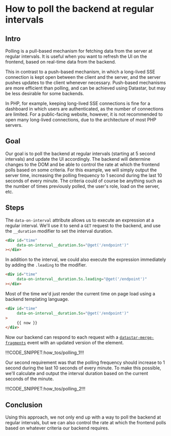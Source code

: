 # How to poll the backend at regular intervals

## Intro

Polling is a pull-based mechanism for fetching data from the server at regular intervals. It is useful when you want to refresh the UI on the frontend, based on real-time data from the backend. 

This in contrast to a push-based mechanism, in which a long-lived SSE connection is kept open between the client and the server, and the server pushes updates to the client whenever necessary. Push-based mechanisms are more efficient than polling, and can be achieved using Datastar, but may be less desirable for some backends.

In PHP, for example, keeping long-lived SSE connections is fine for a dashboard in which users are authenticated, as the number of connections are limited. For a public-facing website, however, it is not recommended to open many long-lived connections, due to the architecture of most PHP servers.

## Goal

Our goal is to poll the backend at regular intervals (starting at 5 second intervals) and update the UI accordingly. The backend will determine changes to the DOM and be able to control the rate at which the frontend polls based on some criteria. For this example, we will simply output the server time, increasing the polling frequency to 1 second during the last 10 seconds of every minute. The criteria could of course be anything such as the number of times previously polled, the user's role, load on the server, etc.

## Steps

The `data-on-interval` attribute allows us to execute an expression at a regular interval. We'll use it to send a `GET` request to the backend, and use the `__duration` modifier to set the interval duration.

```html
<div id="time"
     data-on-interval__duration.5s="@get('/endpoint')"
></div>
```

In addition to the interval, we could also execute the expression immediately by adding the `.leading` to the modifier.

```html
<div id="time"
     data-on-interval__duration.5s.leading="@get('/endpoint')"
></div>
```

Most of the time we'd just render the current time on page load using a backend templating language.

```html
<div id="time"
     data-on-interval__duration.5s="@get('/endpoint')"
>
     {{ now }}
</div>
```

Now our backend can respond to each request with a [`datastar-merge-fragments`](/reference/sse_events#datastar-merge-fragments) event with an updated version of the element.

!!!CODE_SNIPPET:how_tos/polling_1!!!

Our second requirement was that the polling frequency should increase to 1 second during the last 10 seconds of every minute. To make this possible, we'll calculate and output the interval duration based on the current seconds of the minute.

!!!CODE_SNIPPET:how_tos/polling_2!!!

## Conclusion

Using this approach, we not only end up with a way to poll the backend at regular intervals, but we can also control the rate at which the frontend polls based on whatever criteria our backend requires.